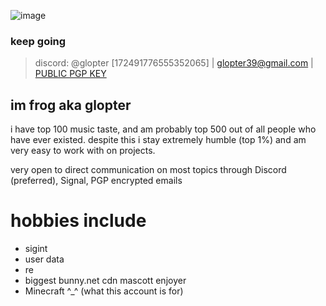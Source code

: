 ![image](https://github.com/Froggymations/Froggymations/assets/92065487/27ec8e7f-af5f-487f-80f3-f83a999eb431)

### keep going
> discord: @glopter [172491776555352065]  |  glopter39@gmail.com  |  [PUBLIC PGP KEY](https://github.com/Froggymations/Froggymations/blob/main/PGP_PUBLIC)

## im frog aka glopter
i have top 100 music taste, and am probably top 500 out of all people who have ever existed. despite this i stay extremely humble (top 1%) and am very easy to work with on projects.

very open to direct communication on most topics through Discord (preferred), Signal, PGP encrypted emails

# hobbies include
- sigint
- user data
- re
- biggest bunny.net cdn mascott enjoyer
- Minecraft ^_^ (what this account is for)


